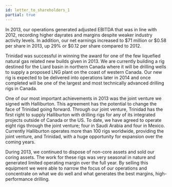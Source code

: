```yaml
---
id: letter_to_shareholders_1
partial: true
---
```


In 2013, our operations generated adjusted EBITDA that was in line with 2012, recording higher dayrates and margins despite weaker industry activity levels. In addition, our net earnings increased to $71 million or $0.58 per share in 2013, up 29% or $0.12 per share compared to 2012. 

Trinidad was successful in winning the award for one of the few liquefied natural gas related new builds given in 2013. We are currently building a rig destined for the Liard basin in northern Canada where it will be drilling wells to supply a proposed LNG plant on the coast of western Canada. Our new rig is expected to be delivered into operations later in 2014 and once completed will be one of the largest and most technically advanced drilling rigs in Canada.

One of our most important achievements in 2013 was the joint venture we signed with Halliburton. This agreement has the potential to change the face of Trinidad going forward. Through our joint venture, Trinidad has the first right to supply Halliburton with drilling rigs for any of its integrated projects outside of Canada or the US. To date, we have agreed to operate eight rigs through the joint venture; four in Saudi Arabia and four in Mexico. Currently Halliburton operates more than 100 rigs worldwide, providing the joint venture, and Trinidad, with a huge opportunity for expansion over the coming years. 

During 2013, we continued to dispose of non-core assets and sold our coring assets. The work for these rigs was very seasonal in nature and generated limited operating margin over the full year. By selling this equipment we were able to narrow the focus of our operations and concentrate on what we do well and what generates the best margins, high-performance drilling. 
